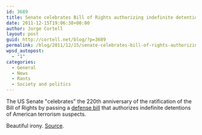 ```yaml
---
id: 3689
title: Senate celebrates Bill of Rights authorizing indefinite detentions
date: 2011-12-15T19:06:38+00:00
author: Jorge Cortell
layout: post
guid: http://cortell.net/blog/?p=3689
permalink: /blog/2011/12/15/senate-celebrates-bill-of-rights-authorizing-indefinite-detentions/
wpsd_autopost:
  - "1"
categories:
  - General
  - News
  - Rants
  - Society and politics
---
```

The US Senate "celebrates" the 220th anniversary of the ratification of the Bill of Rights by passing a <a href="http://bit.ly/uCfNUi" target="_hplink">defense bill</a> that authorizes indefinite detentions of American terrorism suspects.

Beautiful irony. <a title="HuffingtonPost" href="http://www.huffingtonpost.com/2011/12/15/indefinite-military-detention-bill-passes_n_1152114.html" target="_blank">Source</a>.
